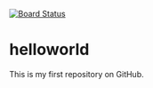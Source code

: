 [![Board Status](https://regius.visualstudio.com/d9659b0e-7880-4fdd-9ca6-8ee20023f62d/3d6d75df-34dc-4ad6-b2f0-80c521dd2d59/_apis/work/boardbadge/45c0149c-6a93-4396-ac5d-ef5553a9fb6e)](https://regius.visualstudio.com/d9659b0e-7880-4fdd-9ca6-8ee20023f62d/_boards/board/t/3d6d75df-34dc-4ad6-b2f0-80c521dd2d59/Microsoft.RequirementCategory)
# helloworld
This is my first repository on GitHub.
